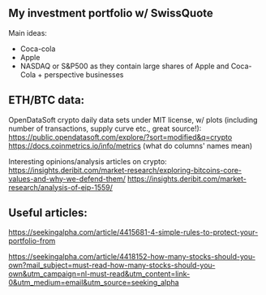 ## My investment portfolio w/ SwissQuote
Main ideas:
- Coca-cola
- Apple
- NASDAQ or S&P500 as they contain large shares of Apple and Coca-Cola + perspective businesses

## ETH/BTC data:

OpenDataSoft crypto daily data sets under MIT license, w/ plots (including number of transactions, supply curve etc., great source!):
https://public.opendatasoft.com/explore/?sort=modified&q=crypto
https://docs.coinmetrics.io/info/metrics (what do columns' names mean)

Interesting opinions/analysis articles on crypto:
https://insights.deribit.com/market-research/exploring-bitcoins-core-values-and-why-we-defend-them/
https://insights.deribit.com/market-research/analysis-of-eip-1559/

## Useful articles:

https://seekingalpha.com/article/4415681-4-simple-rules-to-protect-your-portfolio-from

https://seekingalpha.com/article/4418152-how-many-stocks-should-you-own?mail_subject=must-read-how-many-stocks-should-you-own&utm_campaign=nl-must-read&utm_content=link-0&utm_medium=email&utm_source=seeking_alpha

